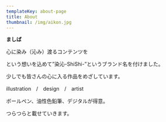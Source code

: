 ```yaml
---
templateKey: about-page
title: About
thumbnail: /img/aikon.jpg
---
```

**ましば**

心に染み（沁み）渡るコンテンツを

という想いを込めて”染沁-ShiShi-”というブランド名を付けました。

少しでも皆さんの心に入る作品をめざしています。

illustration　/　design　/　artist

ボールペン、油性色鉛筆、デジタルが得意。

つらつらと載せていきます。